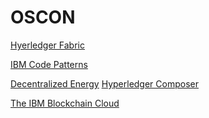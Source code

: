 # OSCON
<a href="https://www.hyperledger.org/projects/fabric">Hyerledger Fabric</a>
<p>
<A HREF="https://developer.ibm.com/code/technologies/blockchain/">IBM Code Patterns</h1></a>
<p><A HREF="http://localhost:4200/">Decentralized Energy</a>
  <a href="http://composer-playground.mybluemix.net/">Hyperledger Composer</a><p>
  <a href="https://vehicle-manufacture-uneradicative-insolence.mybluemix.net/tutorial">The IBM Blockchain Cloud</a>  
